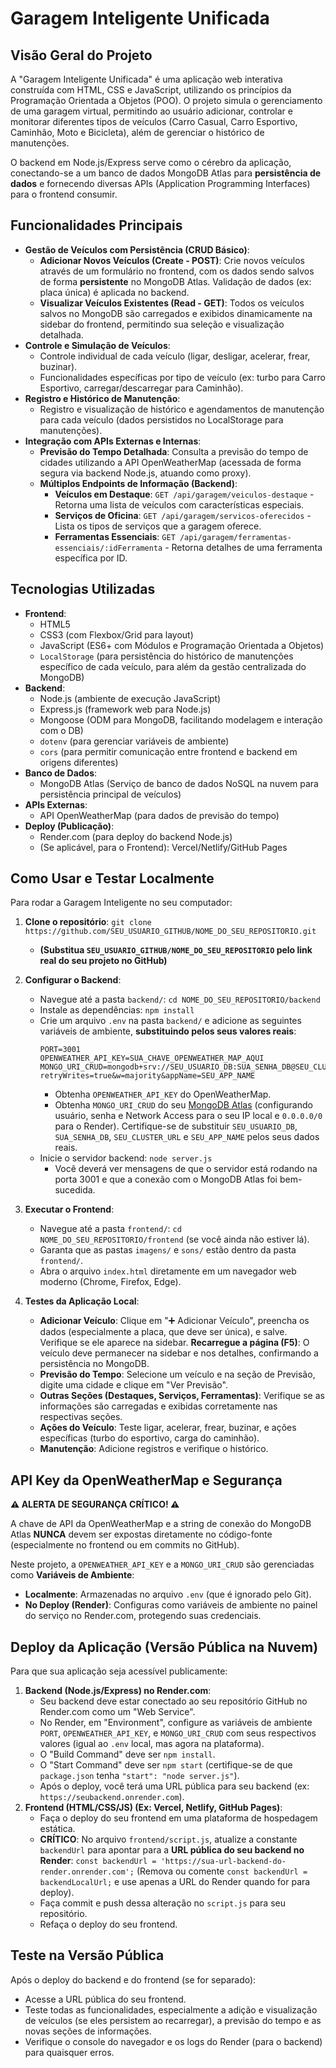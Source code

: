 # Garagem Inteligente Unificada

## Visão Geral do Projeto

A "Garagem Inteligente Unificada" é uma aplicação web interativa construída com HTML, CSS e JavaScript, utilizando os princípios da Programação Orientada a Objetos (POO). O projeto simula o gerenciamento de uma garagem virtual, permitindo ao usuário adicionar, controlar e monitorar diferentes tipos de veículos (Carro Casual, Carro Esportivo, Caminhão, Moto e Bicicleta), além de gerenciar o histórico de manutenções.

O backend em Node.js/Express serve como o cérebro da aplicação, conectando-se a um banco de dados MongoDB Atlas para **persistência de dados** e fornecendo diversas APIs (Application Programming Interfaces) para o frontend consumir.

## Funcionalidades Principais

*   **Gestão de Veículos com Persistência (CRUD Básico)**:
    *   **Adicionar Novos Veículos (Create - POST)**: Crie novos veículos através de um formulário no frontend, com os dados sendo salvos de forma **persistente** no MongoDB Atlas. Validação de dados (ex: placa única) é aplicada no backend.
    *   **Visualizar Veículos Existentes (Read - GET)**: Todos os veículos salvos no MongoDB são carregados e exibidos dinamicamente na sidebar do frontend, permitindo sua seleção e visualização detalhada.
*   **Controle e Simulação de Veículos**:
    *   Controle individual de cada veículo (ligar, desligar, acelerar, frear, buzinar).
    *   Funcionalidades específicas por tipo de veículo (ex: turbo para Carro Esportivo, carregar/descarregar para Caminhão).
*   **Registro e Histórico de Manutenção**:
    *   Registro e visualização de histórico e agendamentos de manutenção para cada veículo (dados persistidos no LocalStorage para manutenções).
*   **Integração com APIs Externas e Internas**:
    *   **Previsão do Tempo Detalhada**: Consulta a previsão do tempo de cidades utilizando a API OpenWeatherMap (acessada de forma segura via backend Node.js, atuando como proxy).
    *   **Múltiplos Endpoints de Informação (Backend)**:
        *   **Veículos em Destaque**: `GET /api/garagem/veiculos-destaque` - Retorna uma lista de veículos com características especiais.
        *   **Serviços de Oficina**: `GET /api/garagem/servicos-oferecidos` - Lista os tipos de serviços que a garagem oferece.
        *   **Ferramentas Essenciais**: `GET /api/garagem/ferramentas-essenciais/:idFerramenta` - Retorna detalhes de uma ferramenta específica por ID.

## Tecnologias Utilizadas

*   **Frontend**:
    *   HTML5
    *   CSS3 (com Flexbox/Grid para layout)
    *   JavaScript (ES6+ com Módulos e Programação Orientada a Objetos)
    *   `LocalStorage` (para persistência do histórico de manutenções específico de cada veículo, para além da gestão centralizada do MongoDB)
*   **Backend**:
    *   Node.js (ambiente de execução JavaScript)
    *   Express.js (framework web para Node.js)
    *   Mongoose (ODM para MongoDB, facilitando modelagem e interação com o DB)
    *   `dotenv` (para gerenciar variáveis de ambiente)
    *   `cors` (para permitir comunicação entre frontend e backend em origens diferentes)
*   **Banco de Dados**:
    *   MongoDB Atlas (Serviço de banco de dados NoSQL na nuvem para persistência principal de veículos)
*   **APIs Externas**:
    *   API OpenWeatherMap (para dados de previsão do tempo)
*   **Deploy (Publicação)**:
    *   Render.com (para deploy do backend Node.js)
    *   (Se aplicável, para o Frontend): Vercel/Netlify/GitHub Pages

## Como Usar e Testar Localmente

Para rodar a Garagem Inteligente no seu computador:

1.  **Clone o repositório**:
    `git clone https://github.com/SEU_USUARIO_GITHUB/NOME_DO_SEU_REPOSITORIO.git`
    *   **(Substitua `SEU_USUARIO_GITHUB/NOME_DO_SEU_REPOSITORIO` pelo link real do seu projeto no GitHub)**
2.  **Configurar o Backend**:
    *   Navegue até a pasta `backend/`: `cd NOME_DO_SEU_REPOSITORIO/backend`
    *   Instale as dependências: `npm install`
    *   Crie um arquivo `.env` na pasta `backend/` e adicione as seguintes variáveis de ambiente, **substituindo pelos seus valores reais**:
        ```
        PORT=3001
        OPENWEATHER_API_KEY=SUA_CHAVE_OPENWEATHER_MAP_AQUI
        MONGO_URI_CRUD=mongodb+srv://SEU_USUARIO_DB:SUA_SENHA_DB@SEU_CLUSTER_URL/garagemDB?retryWrites=true&w=majority&appName=SEU_APP_NAME
        ```
        *   Obtenha `OPENWEATHER_API_KEY` do OpenWeatherMap.
        *   Obtenha `MONGO_URI_CRUD` do seu [MongoDB Atlas](https://cloud.mongodb.com/) (configurando usuário, senha e Network Access para o seu IP local e `0.0.0.0/0` para o Render). Certifique-se de substituir `SEU_USUARIO_DB`, `SUA_SENHA_DB`, `SEU_CLUSTER_URL` e `SEU_APP_NAME` pelos seus dados reais.
    *   Inicie o servidor backend: `node server.js`
        *   Você deverá ver mensagens de que o servidor está rodando na porta 3001 e que a conexão com o MongoDB Atlas foi bem-sucedida.

3.  **Executar o Frontend**:
    *   Navegue até a pasta `frontend/`: `cd NOME_DO_SEU_REPOSITORIO/frontend` (se você ainda não estiver lá).
    *   Garanta que as pastas `imagens/` e `sons/` estão dentro da pasta `frontend/`.
    *   Abra o arquivo `index.html` diretamente em um navegador web moderno (Chrome, Firefox, Edge).

4.  **Testes da Aplicação Local**:
    *   **Adicionar Veículo**: Clique em "➕ Adicionar Veículo", preencha os dados (especialmente a placa, que deve ser única), e salve. Verifique se ele aparece na sidebar. **Recarregue a página (F5)**: O veículo deve permanecer na sidebar e nos detalhes, confirmando a persistência no MongoDB.
    *   **Previsão do Tempo**: Selecione um veículo e na seção de Previsão, digite uma cidade e clique em "Ver Previsão".
    *   **Outras Seções (Destaques, Serviços, Ferramentas)**: Verifique se as informações são carregadas e exibidas corretamente nas respectivas seções.
    *   **Ações do Veículo**: Teste ligar, acelerar, frear, buzinar, e ações específicas (turbo do esportivo, carga do caminhão).
    *   **Manutenção**: Adicione registros e verifique o histórico.

## API Key da OpenWeatherMap e Segurança

**⚠️ ALERTA DE SEGURANÇA CRÍTICO! ⚠️**

A chave de API da OpenWeatherMap e a string de conexão do MongoDB Atlas **NUNCA** devem ser expostas diretamente no código-fonte (especialmente no frontend ou em commits no GitHub).

Neste projeto, a `OPENWEATHER_API_KEY` e a `MONGO_URI_CRUD` são gerenciadas como **Variáveis de Ambiente**:

*   **Localmente**: Armazenadas no arquivo `.env` (que é ignorado pelo Git).
*   **No Deploy (Render)**: Configuras como variáveis de ambiente no painel do serviço no Render.com, protegendo suas credenciais.

## Deploy da Aplicação (Versão Pública na Nuvem)

Para que sua aplicação seja acessível publicamente:

1.  **Backend (Node.js/Express) no Render.com**:
    *   Seu backend deve estar conectado ao seu repositório GitHub no Render.com como um "Web Service".
    *   No Render, em "Environment", configure as variáveis de ambiente `PORT`, `OPENWEATHER_API_KEY`, e `MONGO_URI_CRUD` com seus respectivos valores (igual ao `.env` local, mas agora na plataforma).
    *   O "Build Command" deve ser `npm install`.
    *   O "Start Command" deve ser `npm start` (certifique-se de que `package.json` tenha `"start": "node server.js"`).
    *   Após o deploy, você terá uma URL pública para seu backend (ex: `https://seubackend.onrender.com`).
2.  **Frontend (HTML/CSS/JS) (Ex: Vercel, Netlify, GitHub Pages)**:
    *   Faça o deploy do seu frontend em uma plataforma de hospedagem estática.
    *   **CRÍTICO**: No arquivo `frontend/script.js`, atualize a constante `backendUrl` para apontar para a **URL pública do seu backend no Render**:
        `const backendUrl = 'https://sua-url-backend-do-render.onrender.com';`
        (Remova ou comente `const backendUrl = backendLocalUrl;` e use apenas a URL do Render quando for para deploy).
    *   Faça commit e push dessa alteração no `script.js` para seu repositório.
    *   Refaça o deploy do seu frontend.

## Teste na Versão Pública

Após o deploy do backend e do frontend (se for separado):

*   Acesse a URL pública do seu frontend.
*   Teste todas as funcionalidades, especialmente a adição e visualização de veículos (se eles persistem ao recarregar), a previsão do tempo e as novas seções de informações.
*   Verifique o console do navegador e os logs do Render (para o backend) para quaisquer erros.

